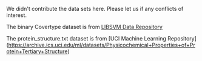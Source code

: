 We didn't contribute the data sets here. Please let us if any conflicts of interest. 

The binary Covertype dataset is from [LIBSVM Data Repository](https://www.csie.ntu.edu.tw/~cjlin/libsvmtools/datasets/binary.html) 

The protein\_structure.txt dataset is from [UCI Machine Learning Repository] (https://archive.ics.uci.edu/ml/datasets/Physicochemical+Properties+of+Protein+Tertiary+Structure)
